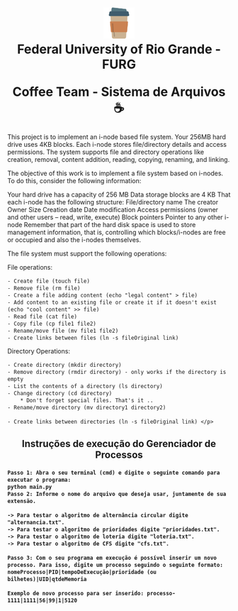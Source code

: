 <h1 align="center">
  <img src="coffe_img.png" alt="coffe" width="70">
<br>
Federal University of Rio Grande - FURG 

Coffee Team - Sistema de Arquivos ☕ 
</h1>

<p> This project is to implement an i-node based file system. Your 256MB hard drive uses 4KB blocks. Each i-node stores file/directory details and access permissions. The system supports file and directory operations like creation, removal, content addition, reading, copying, renaming, and linking.
  
The objective of this work is to implement a file system based on i-nodes. To do this, consider the following information:

Your hard drive has a capacity of 256 MB
Data storage blocks are 4 KB
That each i-node has the following structure:
File/directory name
The creator
Owner
Size
Creation date
Date modification
Access permissions (owner and other users – read, write, execute)
Block pointers
Pointer to any other i-node
Remember that part of the hard disk space is used to store management information, that is, controlling which blocks/i-nodes are free or occupied and also the i-nodes themselves.

The file system must support the following operations:

File operations:

    - Create file (touch file)
    - Remove file (rm file)
    - Create a file adding content (echo "legal content" > file)
    - Add content to an existing file or create it if it doesn't exist (echo "cool content" >> file)
    - Read file (cat file)
    - Copy file (cp file1 file2)
    - Rename/move file (mv file1 file2)
    - Create links between files (ln -s fileOriginal link)

Directory Operations:

    - Create directory (mkdir directory)
    - Remove directory (rmdir directory) - only works if the directory is empty
    - List the contents of a directory (ls directory)
    - Change directory (cd directory)
        * Don't forget special files. That's it ..
    - Rename/move directory (mv directory1 directory2)

    - Create links between directories (ln -s fileOriginal link) </p>

<h2 align="center" >
Instruções de execução do Gerenciador de Processos
</h2>

<h4>
  
  
    Passo 1: Abra o seu terminal (cmd) e digite o seguinte comando para executar o programa:
    python main.py    
    Passo 2: Informe o nome do arquivo que deseja usar, juntamente de sua extensão.
  
    -> Para testar o algoritmo de alternância circular digite "alternancia.txt".
    -> Para testar o algoritmo de prioridades digite "prioridades.txt".
    -> Para testar o algoritmo de loteria digite "loteria.txt".
    -> Para testar o algoritmo de CFS digite "cfs.txt".

    Passo 3: Com o seu programa em execução é possível inserir um novo processo. Para isso, digite um processo seguindo o seguinte formato: 
    nomeProcesso|PID|tempoDeExecução|prioridade (ou bilhetes)|UID|qtdeMemoria

    Exemplo de novo processo para ser inserido: processo-1111|1111|56|99|1|5120
</h4>



